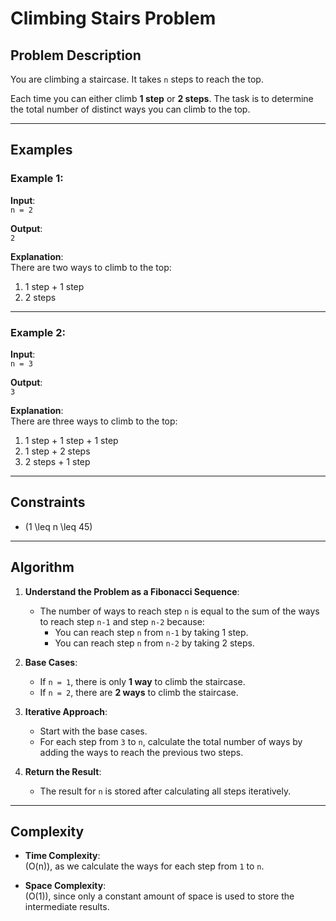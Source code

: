 # Climbing Stairs Problem

## Problem Description

You are climbing a staircase. It takes `n` steps to reach the top. 

Each time you can either climb **1 step** or **2 steps**. The task is to determine the total number of distinct ways you can climb to the top.

---

## Examples

### Example 1:
**Input**:  
`n = 2`  

**Output**:  
`2`  

**Explanation**:  
There are two ways to climb to the top:
1. 1 step + 1 step  
2. 2 steps  

---

### Example 2:
**Input**:  
`n = 3`  

**Output**:  
`3`  

**Explanation**:  
There are three ways to climb to the top:
1. 1 step + 1 step + 1 step  
2. 1 step + 2 steps  
3. 2 steps + 1 step  

---

## Constraints

- \(1 \leq n \leq 45\)

---

## Algorithm

1. **Understand the Problem as a Fibonacci Sequence**:
   - The number of ways to reach step `n` is equal to the sum of the ways to reach step `n-1` and step `n-2` because:
     - You can reach step `n` from `n-1` by taking 1 step.
     - You can reach step `n` from `n-2` by taking 2 steps.

2. **Base Cases**:
   - If `n = 1`, there is only **1 way** to climb the staircase.
   - If `n = 2`, there are **2 ways** to climb the staircase.

3. **Iterative Approach**:
   - Start with the base cases.
   - For each step from `3` to `n`, calculate the total number of ways by adding the ways to reach the previous two steps.

4. **Return the Result**:
   - The result for `n` is stored after calculating all steps iteratively.

---

## Complexity

- **Time Complexity**:  
  \(O(n)\), as we calculate the ways for each step from `1` to `n`.

- **Space Complexity**:  
  \(O(1)\), since only a constant amount of space is used to store the intermediate results.


